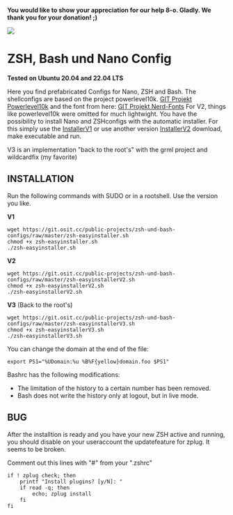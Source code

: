 **You would like to show your appreciation for our help 8-o. Gladly. We thank you for your donation! ;)**

<a href="https://www.paypal.com/donate/?hosted_button_id=JTFYJYVH37MNE">
  <img src="https://www.paypalobjects.com/en_US/i/btn/btn_donate_LG.gif">
</a>

ZSH, Bash und Nano Config
=========================

**Tested on Ubuntu 20.04 and 22.04 LTS**

Here you find prefabricated Configs for Nano, ZSH and Bash. The shellconfigs are based on the project powerlevel10k.
[GIT Projekt Powerlevel10k](https://github.com/romkatv/powerlevel10k) and the font from here: [GIT Projekt Nerd-Fonts](https://github.com/ryanoasis/nerd-fonts) For V2, things like powerlevel10k were omitted for much lightwight.
You have the possibility to install Nano and ZSHconfigs with the automatic installer. For this simply use the [InstallerV1](https://git.osit.cc/public-projects/zsh-und-bash-configs/blob/master/zsh-easyinstaller.sh) or use another version [InstallerV2](https://git.osit.cc/public-projects/zsh-und-bash-configs/blob/master/zsh-easyinstallerV2.sh) download, make executable and run.

V3 is an implementation "back to the root's" with the grml project and wildcardfix (my favorite)

INSTALLATION
------------

Run the following commands with SUDO or in a rootshell. Use the version you like.

**V1**
~~~
wget https://git.osit.cc/public-projects/zsh-und-bash-configs/raw/master/zsh-easyinstaller.sh
chmod +x zsh-easyinstaller.sh
./zsh-easyinstaller.sh
~~~

**V2**
~~~
wget https://git.osit.cc/public-projects/zsh-und-bash-configs/raw/master/zsh-easyinstallerV2.sh
chmod +x zsh-easyinstallerV2.sh
./zsh-easyinstallerV2.sh
~~~

**V3** (Back to the root's)
~~~
wget https://git.osit.cc/public-projects/zsh-und-bash-configs/raw/master/zsh-easyinstallerV3.sh
chmod +x zsh-easyinstallerV3.sh
./zsh-easyinstallerV3.sh
~~~
You can change the domain at the end of the file:
~~~
export PS1="%UDomain:%u %B%F{yellow}domain.foo $PS1"
~~~

Bashrc has the following modifications:

  * The limitation of the history to a certain number has been removed.
  * Bash does not write the history only at logout, but in live mode.

BUG
---

After the installtion is ready and you have your new ZSH active and running, you should disable on your useraccount the updatefeature for zplug. It seems to be broken. 

Comment out this lines with "#" from your ".zshrc"
~~~
if ! zplug check; then
    printf "Install plugins? [y/N]: "
    if read -q; then
        echo; zplug install
    fi
fi
~~~

